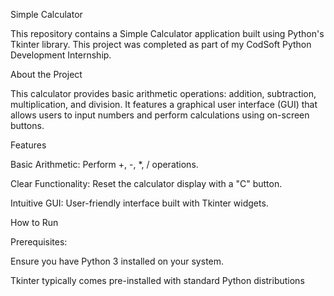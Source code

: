 Simple Calculator

This repository contains a Simple Calculator application built using Python's Tkinter library. This project was completed as part of my CodSoft Python Development Internship.



About the Project

This calculator provides basic arithmetic operations: addition, subtraction, multiplication, and division. It features a graphical user interface (GUI) that allows users to input numbers and perform calculations using on-screen buttons.



Features

Basic Arithmetic: Perform +, -, *, / operations.



Clear Functionality: Reset the calculator display with a "C" button.



Intuitive GUI: User-friendly interface built with Tkinter widgets.



How to Run

Prerequisites:



Ensure you have Python 3 installed on your system.



Tkinter typically comes pre-installed with standard Python distributions
